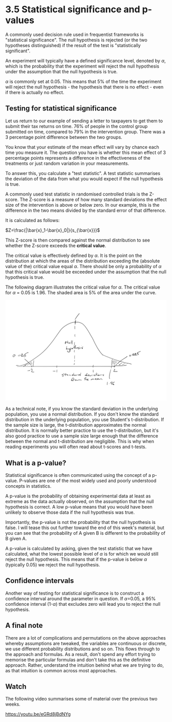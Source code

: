 # 3.5 Statistical significance and p-values

A commonly used decision rule used in frequentist frameworks is "statistical significance". The null hypothesis is rejected (or the two hypotheses distinguished) if the result of the test is "statistically significant".

An experiment will typically have a defined significance level, denoted by $\alpha$, which is the probability that the experiment will reject the null hypothesis under the assumption that the null hypothesis is true.

$\alpha$ is commonly set at 0.05. This means that 5% of the time the experiment will reject the null hypothesis - the hypothesis that there is no effect - even if there is actually no effect.

## Testing for statistical significance

Let us return to our example of sending a letter to taxpayers to get them to submit their tax returns on time. 76% of people in the control group submitted on time, compared to 79% in the intervention group. There was a 3 percentage point difference between the two groups.

You know that your estimate of the mean effect will vary by chance each time you measure it. The question you have is whether this mean effect of 3 percentage points represents a difference in the effectiveness of the treatments or just random variation in your measurements.

To answer this, you calculate a "test statistic". A test statistic summarises the deviation of the data from what you would expect if the null hypothesis is true.

A commonly used test statistic in randomised controlled trials is the Z-score. The Z-score is a measure of how many standard deviations the effect size of the intervention is above or below zero. In our example, this is the difference in the two means divided by the standard error of that difference.

It is calculated as follows:

$Z=\frac{|\bar{x}_1-\bar{x}_0|}{s_{\bar{x}}}$

This Z-score is then compared against the normal distribution to see whether the Z-score exceeds the **critical value**.

The critical value is effectively defined by $\alpha$. It is the point on the distribution at which the areas of the distribution exceeding the (absolute value of the) critical value equal $\alpha$. There should be only a probability of $\alpha$ that this critical value would be exceeded under the assumption that the null hypothesis is true.

The following diagram illustrates the critical value for $\alpha$. The critical value for $\alpha$ = 0.05 is 1.96. The shaded area is 5% of the area under the curve.

![](img/critical_value.jpg)

As a technical note, if you know the standard deviation in the underlying population, you use a normal distribution. If you don't know the standard distribution in the underlying population, you use Student's t-distribution. If the sample size is large, the t-distribution approximates the normal distribution. It is normally better practice to use the t-distribution, but it's also good practice to use a sample size large enough that the difference between the normal and t-distribution are negligible. This is why when reading experiments you will often read about t-scores and t-tests.

## What is a p-value?

Statistical significance is often communicated using the concept of a p-value. P-values are one of the most widely used and poorly understood concepts in statistics.

A p-value is the probability of obtaining experimental data at least as extreme as the data actually observed, on the assumption that the null hypothesis is correct. A low p-value means that you would have been unlikely to observe those data if the null hypothesis was true.

Importantly, the p-value is not the probability that the null hypothesis is false. I will tease this out further toward the end of this week's material, but you can see that the probability of A given B is different to the probability of B given A.

A p-value is calculated by asking, given the test statistic that we have calculated, what the lowest possible level of $\alpha$ is for which we would still reject the null hypothesis. This means that if the p-value is below $\alpha$ (typically 0.05) we reject the null hypothesis.

## Confidence intervals

Another way of testing for statistical significance is to construct a confidence interval around the parameter in question. If $\alpha$=0.05, a 95% confidence interval (1-$\alpha$) that excludes zero will lead you to reject the null hypothesis.

## A final note

There are a lot of complications and permutations on the above approaches whereby assumptions are tweaked, the variables are continuous or discrete, we use different probability distributions and so on. This flows through to the approach and formulas. As a result, don't spend any effort trying to memorise the particular formulas and don't take this as the definitive approach. Rather, understand the intuition behind what we are trying to do, as that intuition is common across most approaches.

## Watch

The following video summarises some of material over the previous two weeks.

https://youtu.be/eGRd8jBdNYg